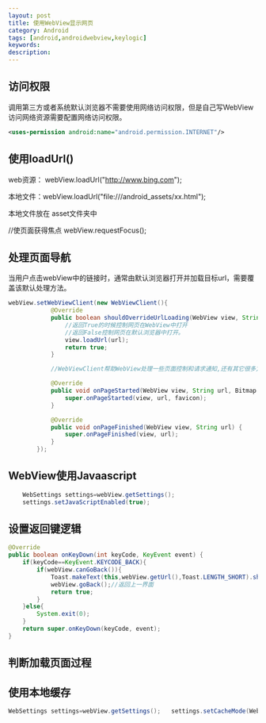 ```yaml
---
layout: post
title: 使用WebView显示网页
category: Android
tags: [android,androidwebview,keylogic]
keywords:
description:
---
```


## 访问权限

调用第三方或者系统默认浏览器不需要使用网络访问权限，但是自己写WebView访问网络资源需要配置网络访问权限。

```xml
<uses-permission android:name="android.permission.INTERNET"/>
```


## 使用loadUrl()

web资源： webView.loadUrl("http://www.bing.com");

本地文件：webView.loadUrl("file:///android_assets/xx.html");

本地文件放在 asset文件夹中

//使页面获得焦点
webView.requestFocus();

## 处理页面导航

当用户点击webView中的链接时，通常由默认浏览器打开并加载目标url，需要覆盖该默认处理方法。

```java
webView.setWebViewClient(new WebViewClient(){
            @Override
            public boolean shouldOverrideUrlLoading(WebView view, String url) {
                //返回True的时候控制网页在WebView中打开
                //返回False控制网页在默认浏览器中打开。
                view.loadUrl(url);
                return true;
            }

            //WebViewClient帮助WebView处理一些页面控制和请求通知,还有其它很多方法，如下

            @Override
            public void onPageStarted(WebView view, String url, Bitmap favicon) {
                super.onPageStarted(view, url, favicon);
            }

            @Override
            public void onPageFinished(WebView view, String url) {
                super.onPageFinished(view, url);
            }
        });
```

## WebView使用Javaascript

```java
    WebSettings settings=webView.getSettings();
    settings.setJavaScriptEnabled(true);
```

## 设置返回键逻辑

```java
@Override
public boolean onKeyDown(int keyCode, KeyEvent event) {
    if(keyCode==KeyEvent.KEYCODE_BACK){
        if(webView.canGoBack()){
            Toast.makeText(this,webView.getUrl(),Toast.LENGTH_SHORT).show();
            webView.goBack();//返回上一界面
            return true;
        }
    }else{
        System.exit(0);
    }
    return super.onKeyDown(keyCode, event);
}
```

## 判断加载页面过程


## 使用本地缓存

```java
WebSettings settings=webView.getSettings();   settings.setCacheMode(WebSettings.LOAD_CACHE_ELSE_NETWORK);
```




